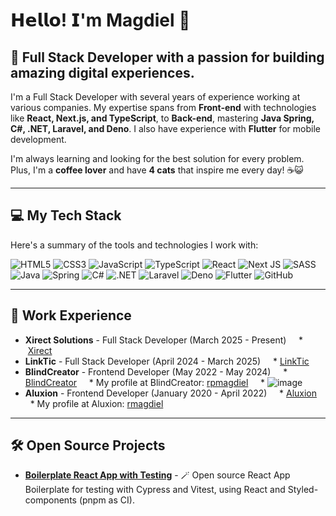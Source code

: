 # 𝗛𝗲𝗹𝗹𝗼! 𝗜'm Magdiel 👋

## 🚀 **Full Stack Developer** with a passion for building amazing digital experiences.

I'm a Full Stack Developer with several years of experience working at various companies. My expertise spans from **Front-end** with technologies like **React, Next.js, and TypeScript**, to **Back-end**, mastering **Java Spring, C#, .NET, Laravel, and Deno**. I also have experience with **Flutter** for mobile development.

I'm always learning and looking for the best solution for every problem. Plus, I'm a **coffee lover** and have **4 cats** that inspire me every day! ☕️😺

---

## 💻 My Tech Stack

Here's a summary of the tools and technologies I work with:

![HTML5](https://img.shields.io/badge/html5-%23E34F26.svg?style=for-the-badge&logo=html5&logoColor=white)
![CSS3](https://img.shields.io/badge/css3-%231572B6.svg?style=for-the-badge&logo=css3&logoColor=white)
![JavaScript](https://img.shields.io/badge/javascript-%23323330.svg?style=for-the-badge&logo=javascript&logoColor=%23F7DF1E)
![TypeScript](https://img.shields.io/badge/typescript-%23007ACC.svg?style=for-the-badge&logo=typescript&logoColor=white)
![React](https://img.shields.io/badge/react-%2320232a.svg?style=for-the-badge&logo=react&logoColor=%2361DAFB)
![Next JS](https://img.shields.io/badge/Next-black?style=for-the-badge&logo=next.js&logoColor=white)
![SASS](https://img.shields.io/badge/SASS-hotpink.svg?style=for-the-badge&logo=SASS&logoColor=white)
![Java](https://img.shields.io/badge/java-%23ED8B00.svg?style=for-the-badge&logo=openjdk&logoColor=white)
![Spring](https://img.shields.io/badge/spring-%236DB33F.svg?style=for-the-badge&logo=spring&logoColor=white)
![C#](https://img.shields.io/badge/c%23-%23239120.svg?style=for-the-badge&logo=c-sharp&logoColor=white)
![.NET](https://img.shields.io/badge/.NET-512BD4?style=for-the-badge&logo=dotnet&logoColor=white)
![Laravel](https://img.shields.io/badge/laravel-%23FF2D20.svg?style=for-the-badge&logo=laravel&logoColor=white)
![Deno](https://img.shields.io/badge/deno-%23141414.svg?style=for-the-badge&logo=deno&logoColor=white)
![Flutter](https://img.shields.io/badge/Flutter-%2302569B.svg?style=for-the-badge&logo=Flutter&logoColor=white)
![GitHub](https://img.shields.io/badge/github-%23121011.svg?style=for-the-badge&logo=github&logoColor=white)

---

## 💼 Work Experience
* **Xirect Solutions** - Full Stack Developer (March 2025 - Present)
    *  [Xirect](https://www.xirect.com/es/)
* **LinkTic** - Full Stack Developer (April 2024 - March 2025)
    * [LinkTic](https://linktic.com/)
* **BlindCreator** - Frontend Developer (May 2022 - May 2024)
    * [BlindCreator](https://github.com/Blind-Creator-Inc)
    * My profile at BlindCreator: [rpmagdiel](https://github.com/rpmagdiel)
    * ![image](https://github.com/lmag-ruuu/lmag-ruuu/assets/69068827/4c6785fa-8fb9-4396-bdf1-365e9032ece9)
* **Aluxion** - Frontend Developer (January 2020 - April 2022)
    * [Aluxion](https://github.com/aluxion)
    * My profile at Aluxion: [rmagdiel](https://github.com/rmagdiel)

---

## 🛠️ Open Source Projects

* [**Boilerplate React App with Testing**](https://github.com/lmag-ruuu/test-app) - 🪄 Open source React App Boilerplate for testing with Cypress and Vitest, using React and Styled-components (pnpm as CI).
